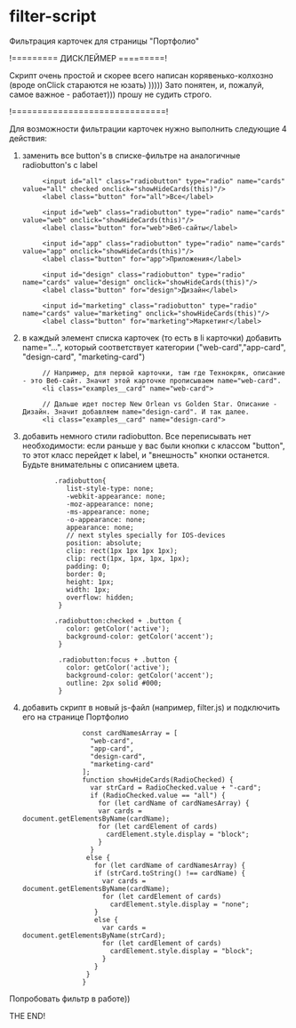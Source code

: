 # filter-script
Фильтрация карточек для страницы "Портфолио"

!========= ДИСКЛЕЙМЕР =========!

Скрипт очень простой и скорее всего написан корявенько-колхозно (вроде onClick стараются не юзать) )))))
Зато понятен, и, пожалуй, самое важное - работает))) прошу не судить строго.

!==============================!

Для возможности фильтрации карточек нужно выполнить следующие 4 действия:
1. заменить все button's в списке-фильтре на аналогичные radiobutton's с label

            <input id="all" class="radiobutton" type="radio" name="cards" value="all" checked onclick="showHideCards(this)"/>
            <label class="button" for="all">Все</label>
            
            <input id="web" class="radiobutton" type="radio" name="cards" value="web" onclick="showHideCards(this)"/>
            <label class="button" for="web">Веб-сайты</label>
            
            <input id="app" class="radiobutton" type="radio" name="cards" value="app" onclick="showHideCards(this)"/>
            <label class="button" for="app">Приложения</label>
            
            <input id="design" class="radiobutton" type="radio" name="cards" value="design" onclick="showHideCards(this)"/>
            <label class="button" for="design">Дизайн</label>
            
            <input id="marketing" class="radiobutton" type="radio" name="cards" value="marketing" onclick="showHideCards(this)"/>
            <label class="button" for="marketing">Маркетинг</label>

2. в каждый элемент списка карточек (то есть в li карточки) добавить name="...", 
    который соответствует категории ("web-card","app-card", "design-card", "marketing-card")
            
            // Например, для первой карточки, там где Технокряк, описание - это Веб-сайт. Значит этой карточке прописываем name="web-card".
            <li class="examples__card" name="web-card">

            // Дальше идет постер New Orlean vs Golden Star. Описание - Дизайн. Значит добавляем name="design-card". И так далее.
            <li class="examples__card" name="design-card">

3. добавить немного стили radiobutton. Все переписывать нет необходимости: если раньше у вас были кнопки с классом "button", 
    то этот класс перейдет к label, и "внешность" кнопки останется. Будьте внимательны с описанием цвета.

               .radiobutton{
                  list-style-type: none;
                  -webkit-appearance: none;
                  -moz-appearance: none;
                  -ms-appearance: none;
                  -o-appearance: none;
                  appearance: none;
                  // next styles specially for IOS-devices
                  position: absolute;
                  clip: rect(1px 1px 1px 1px);
                  clip: rect(1px, 1px, 1px, 1px);
                  padding: 0;
                  border: 0;
                  height: 1px;
                  width: 1px;
                  overflow: hidden;
                }

               .radiobutton:checked + .button {
                  color: getColor('active');  
                  background-color: getColor('accent');
                }
                
                .radiobutton:focus + .button {
                  color: getColor('active');  
                  background-color: getColor('accent');
                  outline: 2px solid #000;
                }
    
    
4. добавить скрипт в новый js-файл (например, filter.js) и подключить его на странице Портфолио

                      const cardNamesArray = [
                        "web-card",
                        "app-card",
                        "design-card",
                        "marketing-card"
                      ];
                      function showHideCards(RadioChecked) {
                        var strCard = RadioChecked.value + "-card";
                        if (RadioChecked.value == "all") {
                          for (let cardName of cardNamesArray) {
                          var cards = document.getElementsByName(cardName);
                          for (let cardElement of cards)
                            cardElement.style.display = "block";
                          }
                        }
                       else {
                         for (let cardName of cardNamesArray) {
                         if (strCard.toString() !== cardName) {
                           var cards = document.getElementsByName(cardName);
                           for (let cardElement of cards) 
                             cardElement.style.display = "none";
                         } 
                         else {
                           var cards = document.getElementsByName(strCard);
                           for (let cardElement of cards)
                             cardElement.style.display = "block";
                           }
                         }
                       }
                      }

Попробовать фильтр в работе))

THE END!
